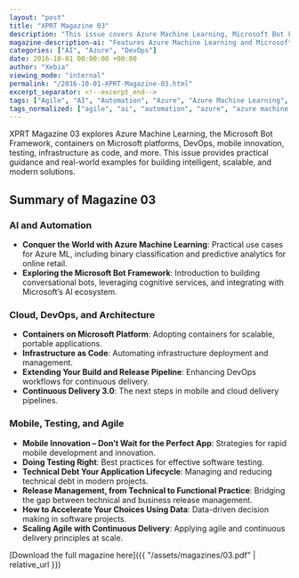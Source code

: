 ```yaml
---
layout: "post"
title: "XPRT Magazine 03"
description: "This issue covers Azure Machine Learning, Microsoft Bot Framework, containers, DevOps, mobile innovation, testing, and more."
magazine-description-ai: "Features Azure Machine Learning and Microsoft Bot Framework, exploring intelligent automation, bots, and practical ML use cases."
categories: ["AI", "Azure", "DevOps"]
date: 2016-10-01 00:00:00 +00:00
author: "Xebia"
viewing_mode: "internal"
permalink: "/2016-10-01-XPRT-Magazine-03.html"
excerpt_separator: <!--excerpt_end-->
tags: ["Agile", "AI", "Automation", "Azure", "Azure Machine Learning", "Bot Framework", "Cloud", "Containers", "Continuous Delivery", "DevOps", "IaC", "Machine Learning", "Magazines", "Microsoft", "Mobile Apps", "Technical Debt", "Testing"]
tags_normalized: ["agile", "ai", "automation", "azure", "azure machine learning", "bot framework", "cloud", "containers", "continuous delivery", "devops", "iac", "machine learning", "magazines", "microsoft", "mobile apps", "technical debt", "testing"]
---
```


XPRT Magazine 03 explores Azure Machine Learning, the Microsoft Bot Framework, containers on Microsoft platforms, DevOps, mobile innovation, testing, infrastructure as code, and more. This issue provides practical guidance and real-world examples for building intelligent, scalable, and modern solutions.
<!--excerpt_end-->

## Summary of Magazine 03

### AI and Automation

- **Conquer the World with Azure Machine Learning**: Practical use cases for Azure ML, including binary classification and predictive analytics for online retail.
- **Exploring the Microsoft Bot Framework**: Introduction to building conversational bots, leveraging cognitive services, and integrating with Microsoft’s AI ecosystem.

### Cloud, DevOps, and Architecture

- **Containers on Microsoft Platform**: Adopting containers for scalable, portable applications.
- **Infrastructure as Code**: Automating infrastructure deployment and management.
- **Extending Your Build and Release Pipeline**: Enhancing DevOps workflows for continuous delivery.
- **Continuous Delivery 3.0**: The next steps in mobile and cloud delivery pipelines.

### Mobile, Testing, and Agile

- **Mobile Innovation – Don’t Wait for the Perfect App**: Strategies for rapid mobile development and innovation.
- **Doing Testing Right**: Best practices for effective software testing.
- **Technical Debt Your Application Lifecycle**: Managing and reducing technical debt in modern projects.
- **Release Management, from Technical to Functional Practice**: Bridging the gap between technical and business release management.
- **How to Accelerate Your Choices Using Data**: Data-driven decision making in software projects.
- **Scaling Agile with Continuous Delivery**: Applying agile and continuous delivery principles at scale.

[Download the full magazine here]({{ "/assets/magazines/03.pdf" | relative_url }})
